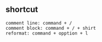 ## shortcut
```
comment line: command + /
comment block: command + / + shirt
reformat: command + opption + l
```
